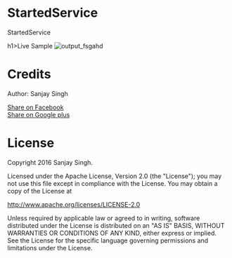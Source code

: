 # StartedService
StartedService

h1>Live Sample</h1>
![output_fsgahd](https://cloud.githubusercontent.com/assets/12843976/14225685/667635b0-f8e9-11e5-9d4a-c7de7f7a1191.gif)


<h1>Credits</h1>

Author: Sanjay Singh 

<a href="http://www.facebook.com/sharer.php?u=https://github.com/SamsetDev/StartedService" class="socialBtn socialBtn--facebook">Share on Facebook</a><br>
<a href="https://plus.google.com/share?url=https://github.com/SamsetDev/StartedService" class="socialBtn socialBtn--facebook">Share on Google plus</a>

<h1>License</h1>

Copyright 2016 Sanjay Singh.

Licensed under the Apache License, Version 2.0 (the "License");
you may not use this file except in compliance with the License.
You may obtain a copy of the License at

   http://www.apache.org/licenses/LICENSE-2.0

Unless required by applicable law or agreed to in writing, software
distributed under the License is distributed on an "AS IS" BASIS,
WITHOUT WARRANTIES OR CONDITIONS OF ANY KIND, either express or implied.
See the License for the specific language governing permissions and
limitations under the License.
